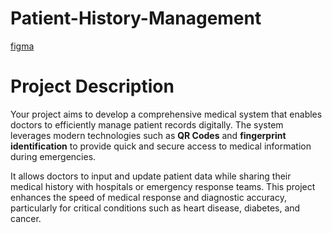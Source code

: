 # Patient-History-Management
[figma](https://www.figma.com/design/7zTRl3PIZS30VD4yxKZJRp/Untitled?m=auto&t=1uKoRuzMYSbbwh6Q-6)
# Project Description

Your project aims to develop a comprehensive medical system that enables doctors to efficiently manage patient records digitally. The system leverages modern technologies such as **QR Codes** and **fingerprint identification** to provide quick and secure access to medical information during emergencies. 

It allows doctors to input and update patient data while sharing their medical history with hospitals or emergency response teams. This project enhances the speed of medical response and diagnostic accuracy, particularly for critical conditions such as heart disease, diabetes, and cancer.
